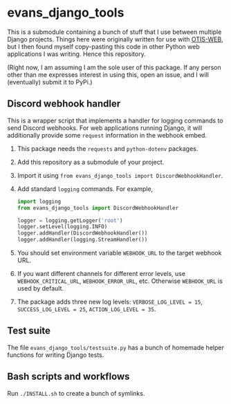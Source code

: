 # evans_django_tools

This is a submodule containing a bunch of stuff that I use between multiple
Django projects.
Things here were originally written for use with
[OTIS-WEB](https://github.com/vEnhance/otis-web),
but I then found myself copy-pasting this code in other
Python web applications I was writing. Hence this repository.

(Right now, I am assuming I am the sole user of this package.
If any person other than me expresses interest in using this,
open an issue, and I will (eventually) submit it to PyPi.)

## Discord webhook handler

This is a wrapper script that implements a handler
for logging commands to send Discord webhooks.
For web applications running Django, it will additionally
provide some `request` information in the webhook embed.

1. This package needs the `requests` and `python-dotenv` packages.
2. Add this repository as a submodule of your project.
3. Import it using `from evans_django_tools import DiscordWebhookHandler`.
4. Add standard `logging` commands. For example,

	```python
	import logging
	from evans_django_tools import DiscordWebhookHandler

	logger = logging.getLogger('root')
	logger.setLevel(logging.INFO)
	logger.addHandler(DiscordWebhookHandler())
	logger.addHandler(logging.StreamHandler())
	```

5. You should set environment variable `WEBHOOK_URL` to the target webhook URL.
6. If you want different channels for different error levels,
	use `WEBHOOK_CRITICAL_URL`, `WEBHOOK_ERROR_URL`, etc.
	Otherwise `WEBHOOK_URL` is used by default.
7. The package adds three new log levels: `VERBOSE_LOG_LEVEL = 15`,
	`SUCCESS_LOG_LEVEL = 25`, `ACTION_LOG_LEVEL = 35`.

## Test suite

The file `evans_django_tools/testsuite.py` has a bunch of homemade helper
functions for writing Django tests.

## Bash scripts and workflows

Run `./INSTALL.sh` to create a bunch of symlinks.
